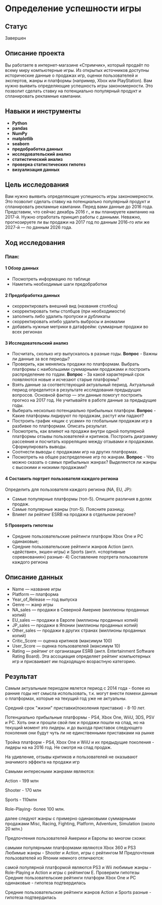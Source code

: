 # Определение успешности игры

## Статус
Завершен

## Описание проекта

Вы работаете в интернет-магазине «Стримчик», который продаёт по всему миру компьютерные игры. Из открытых источников доступны исторические данные о продажах игр, оценки пользователей и экспертов, жанры и платформы (например, Xbox или PlayStation). Вам нужно выявить определяющие успешность игры закономерности. Это позволит сделать ставку на потенциально популярный продукт и спланировать рекламные кампании.

## Навыки и инструменты

- **Python**
- **pandas**
- **NumPy**
- **matplotlib**
- **seaborn**
- **предобработка данных**
- **исследовательский анализ**
- **статистический анализ**
- **проверка статистических гипотез**
- **визуализация данных**

## Цель исследования

Вам нужно выявить определяющие успешность игры закономерности. Это позволит сделать ставку на потенциально популярный продукт и спланировать рекламные кампании.
Перед вами данные до 2016 года. Представим, что сейчас декабрь 2016 г., и вы планируете кампанию на 2017-й. Нужно отработать принцип работы с данными. Неважно, прогнозируете ли вы продажи на 2017 год по данным 2016-го или же 2027-й — по данным 2026 года.

## Ход исследования

### План:
#### 1 Обзор данных

- Посмотреть информацию по таблице
- Наметить необходимые шаги предобработки
#### 2 Предобработка данных

- скорректировать внешний вид (названия столбоц)
- скорректировать типы столбцов (при необходимости)
- заполнить либо удалить пропуски и дубликаты
- скорректировать илибо удалить выбросы и аномалии
- добавить нужные метрики в датафрейм: суммарные продажи во всех регионах
#### 3 Исследовательский анализ

- Посчитать, сколько игр выпускалось в разные годы. **Вопрос** - Важны ли данные за все периоды?
- Проверить, как менялись продажи по платформам. Выбрать платформы с наибольшими суммарными продажами и построить распределение по годам. **Вопрос** - За какой характерный срок появляются новые и исчезают старые платформы?
- Взять данные за соответствующий актуальный период. Актуальный период определится в результате исследования предыдущих вопросов. Основной фактор — эти данные помогут построить прогноз на 2017 год. Не учитывайте в работе данные за предыдущие годы.
- Выберать  несколько потенциально прибыльных платформ. **Вопрос** - Какие платформы лидируют по продажам, растут или падают? 
- Построить график «ящик с усами» по глобальным продажам игр в разбивке по платформам. Описать  результат.
- Посмотреть, как влияют на продажи внутри одной популярной платформы отзывы пользователей и критиков. Построить диаграмму рассеяния и посчитать корреляцию между отзывами и продажами. Сформулировать выводы.
- Соотнести выводы с продажами игр на других платформах.
- Посмотреть на общее распределение игр по жанрам. **Вопрос** - Что можно сказать о самых прибыльных жанрах? Выделяются ли жанры с высокими и низкими продажами?
#### 4 Составить портрет пользователя каждого региона

Определить для пользователя каждого региона (NA, EU, JP):

- Самые популярные платформы (топ-5). Опишите различия в долях продаж.
- Самые популярные жанры (топ-5). Поясните разницу.
- Влияет ли рейтинг ESRB на продажи в отдельном регионе?
#### 5 Проверить гипотезы

- Средние пользовательские рейтинги платформ Xbox One и PC одинаковые;
- Средние пользовательские рейтинги жанров Action (англ. «действие», экшен-игры) и Sports (англ. «спортивные соревнования») разные- 4) Составление портрета пользователя каждого региона

## Описание данных
- Name — название игры
- Platform — платформа
- Year_of_Release — год выпуска
- Genre — жанр игры
- NA_sales — продажи в Северной Америке (миллионы проданных копий)
- EU_sales — продажи в Европе (миллионы проданных копий)
- JP_sales — продажи в Японии (миллионы проданных копий)
- Other_sales — продажи в других странах (миллионы проданных копий)
- Critic_Score — оценка критиков (максимум 100)
- User_Score — оценка пользователей (максимум 10)
- Rating — рейтинг от организации ESRB (англ. Entertainment Software Rating Board). Эта ассоциация определяет рейтинг компьютерных игр и присваивает им подходящую возрастную категорию.

## Результат

Самым актуальным периодом явлется период с 2014 года - более из ранние годы нет смысла использовать, т.к. могут внести помехи данные о платформах, которые на текущий год уже не актуальны.

Средний срок "жизни" приставки(поколения приставки) - 8-10 лет.

Потенциально прибыльные платформы - PS4, Xbox One, WiiU, 3DS, PSV и PC. Хоть они и прошли свой пик и продажи пошли на спад, но на текущий момент это лидеры. и до выхода приставок следующего поколения они будут чуть ли не единственными приставками на рынке

Тройка платформ - PS4, Xbox One и WiiU и их предыдущие поколения - лидеры на на 2016 год. Не смотря на спад продаж.

На удивление, отзывы критиков и пользователей не оказывают значимого эффекта на продажи игр

Самыми интересными жанрами являются:

Action - 199 млн

Shooter - 170 млн

Sports - 110млн

Role-Playing- более 100 млн.

далее следуют жанры с примерно одинаковыми суммарными продажами Misc, Racing, Fighting, Platform, Adventure, Simulation (около 20 млн.)

Предпочтения пользователей Америки и Европы во многом схожи:

самыми популярными платформами являются Xbox 360 и PS3
Любимые жанры - Shooter и Action, игры с рейтингом М
Предпочтения пользователей из Японии немного отличаются:

самой популярной платформой являются PS3 и Wii
любимые жанры - Role-Playing и Action и игры с рейтингом Е.
Проверили гипотезы
Средние пользовательские рейтинги платформ Xbox One и PC одинаковые - гипотеза подтвердилась

Средние пользовательские рейтинги жанров Action и Sports разные - гипотеза подтвердилась
